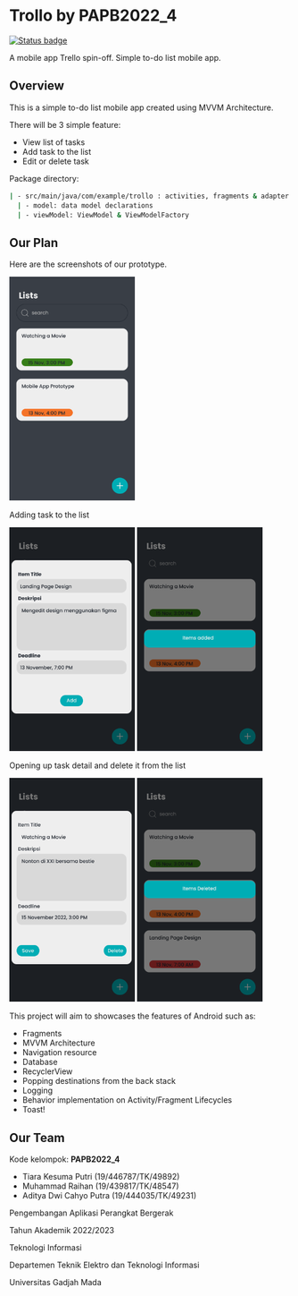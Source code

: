 # Trollo by PAPB2022_4

[![Status badge](https://img.shields.io/badge/status-development-blue.svg)](https://shields.io/)

A mobile app Trello spin-off. Simple to-do list mobile app.

## Overview

This is a simple to-do list mobile app created using MVVM Architecture.

There will be 3 simple feature:

* View list of tasks
* Add task to the list
* Edit or delete task

Package directory:

```bash
| - src/main/java/com/example/trollo : activities, fragments & adapter
  | - model: data model declarations
  | - viewModel: ViewModel & ViewModelFactory
```

## Our Plan

Here are the screenshots of our prototype.

<img src="./public/documentation/assets/Home.png" height="400" alt="Home View"/>

Adding task to the list

<img src="./public/documentation/assets/Home - Add list.png" height="400" alt="Add Task View"/> <img src="./public/documentation/assets/Popup added.png" height="400" alt="Add Task Success"/>

Opening up task detail and delete it from the list

<img src="./public/documentation/assets/Home - Detail list.png" height="400" alt="Detail Task View"/> <img src="./public/documentation/assets/Popup deleted.png" height="400" alt="Add Task View"/>

This project will aim to showcases the features of Android such as:

* Fragments
* MVVM Architecture
* Navigation resource
* Database
* RecyclerView
* Popping destinations from the back stack
* Logging
* Behavior implementation on Activity/Fragment Lifecycles
* Toast!

## Our Team

Kode kelompok: **PAPB2022_4**

- Tiara Kesuma Putri (19/446787/TK/49892)
- Muhammad Raihan (19/439817/TK/48547)
- Aditya Dwi Cahyo Putra (19/444035/TK/49231)

Pengembangan Aplikasi Perangkat Bergerak

Tahun Akademik 2022/2023

Teknologi Informasi

Departemen Teknik Elektro dan Teknologi Informasi

Universitas Gadjah Mada